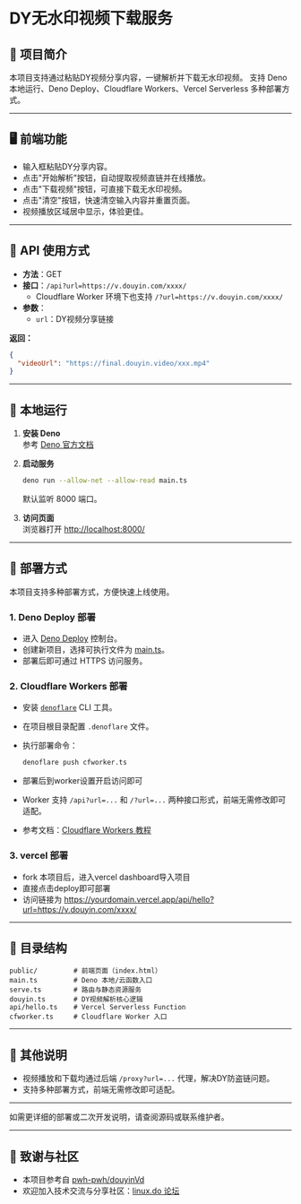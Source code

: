 # DY无水印视频下载服务

## 📌 项目简介

本项目支持通过粘贴DY视频分享内容，一键解析并下载无水印视频。
支持 Deno 本地运行、Deno Deploy、Cloudflare Workers、Vercel Serverless 多种部署方式。

---

## 🖥️ 前端功能

- 输入框粘贴DY分享内容。
- 点击"开始解析"按钮，自动提取视频直链并在线播放。
- 点击"下载视频"按钮，可直接下载无水印视频。
- 点击"清空"按钮，快速清空输入内容并重置页面。
- 视频播放区域居中显示，体验更佳。

---

## 🔧 API 使用方式

- **方法**：GET
- **接口**：`/api?url=https://v.douyin.com/xxxx/`
  - Cloudflare Worker 环境下也支持 `/?url=https://v.douyin.com/xxxx/`
- **参数**：
    - `url`：DY视频分享链接

**返回：**
```json
{
  "videoUrl": "https://final.douyin.video/xxx.mp4"
}
```

---

## 🚀 本地运行

1. **安装 Deno**  
   参考 [Deno 官方文档](https://deno.com/manual/getting_started/installation)

2. **启动服务**
   ```bash
   deno run --allow-net --allow-read main.ts
   ```
   默认监听 8000 端口。

3. **访问页面**  
   浏览器打开 [http://localhost:8000/](http://localhost:8000/)

---

## 🚀 部署方式

本项目支持多种部署方式，方便快速上线使用。

### 1. Deno Deploy 部署

- 进入 [Deno Deploy](https://dash.deno.com/) 控制台。
- 创建新项目，选择可执行文件为 [main.ts](./main.ts)。
- 部署后即可通过 HTTPS 访问服务。

### 2. Cloudflare Workers 部署

- 安装 [`denoflare`](https://github.com/skymethod/denoflare) CLI 工具。
- 在项目根目录配置 `.denoflare` 文件。
- 执行部署命令：

  ```bash
  denoflare push cfworker.ts
  ```

- 部署后到worker设置开启访问即可
- Worker 支持 `/api?url=...` 和 `/?url=...` 两种接口形式，前端无需修改即可适配。
- 参考文档：[Cloudflare Workers 教程](https://docs.deno.com/examples/cloudflare_workers_tutorial/)

### 3. vercel 部署

- fork 本项目后，进入vercel dashboard导入项目
- 直接点击deploy即可部署
- 访问链接为 https://yourdomain.vercel.app/api/hello?url=https://v.douyin.com/xxxx/

---

## 📁 目录结构

```
public/         # 前端页面（index.html）
main.ts         # Deno 本地/云函数入口
serve.ts        # 路由与静态资源服务
douyin.ts       # DY视频解析核心逻辑
api/hello.ts    # Vercel Serverless Function
cfworker.ts     # Cloudflare Worker 入口
```

---

## 📝 其他说明

- 视频播放和下载均通过后端 `/proxy?url=...` 代理，解决DY防盗链问题。
- 支持多种部署方式，前端无需修改即可适配。

---

如需更详细的部署或二次开发说明，请查阅源码或联系维护者。

---

## 🔗 致谢与社区

- 本项目参考自 [pwh-pwh/douyinVd](https://github.com/pwh-pwh/douyinVd)
- 欢迎加入技术交流与分享社区：[linux.do 论坛](https://linux.do)